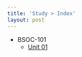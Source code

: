 ```yaml
---
title: 'Study > Index'
layout: post
---
```


- BSOC-101
    - [Unit 01](/2022/03/11/thinking-sociologically.html)
